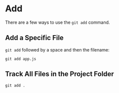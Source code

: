 # Add

There are a few ways to use the `git add` command.


## Add a Specific File

`git add` followed by a space and then the filename:

`git add app.js`


## Track All Files in the Project Folder

`git add .`